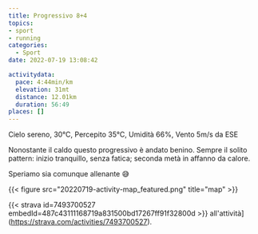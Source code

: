 ```yaml
---
title: Progressivo 8+4
topics:
- sport
- running
categories:
  - Sport
date: 2022-07-19 13:08:42

activitydata:
  pace: 4:44min/km
  elevation: 31mt
  distance: 12.01km
  duration: 56:49
places: []
---
```


Cielo sereno, 30°C, Percepito 35°C, Umidità 66%, Vento 5m/s da ESE

<!--more-->

Nonostante il caldo questo progressivo è andato benino. Sempre il solito pattern: inizio tranquillo, senza fatica; seconda metà in affanno da calore.

Speriamo sia comunque allenante 😅


{{< figure src="20220719-activity-map_featured.png" title="map" >}}


{{< strava id=7493700527 embedId=487c43111168719a831500bd17267ff91f32800d >}} all'attività](https://strava.com/activities/7493700527).
